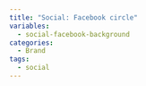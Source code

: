 ```yaml
---
title: "Social: Facebook circle"
variables:
  - social-facebook-background
categories:
  - Brand
tags:
  - social
---
```

